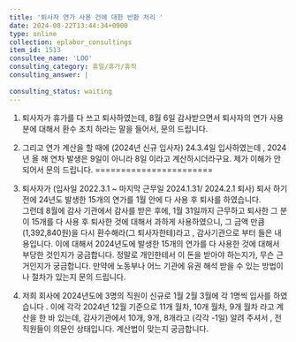 ```yaml
---
title: '퇴사자 연가 사용 건에 대한 반환 처리 '
date: 2024-08-22T13:44:34+0900
type: online
collection: eplabor_consultings
item_id: 1513
consultee_name: 'LOO'
consulting_category: 휴일/휴가/휴직
consulting_answer: |
    
consulting_status: waiting
---
```


1) 퇴사자가 휴가를 다 쓰고 퇴사하였는데, 8월 6일 감사받으면서 퇴사자의 연가 사용분에 대해서 환수 조치 하라는 말을 들어서, 문의 드립니다.

2) 그리고 연가 계산을 할 때에 (2024년 신규 입사자)  24.3.4일 입사하였는데 , 2024년 올 해 연차 발생은 9일이 아니라 8일 이라고 계산하시더라구요. 제가 이해가 안 되어서 문의 드립니다.
=======================

1) 퇴사자가  (입사일 2022.3.1 ~ 마지막 근무일 2024.1.31/ 2024.2.1 퇴사) 퇴사 하기 전에 24년도 발생한 15개의 연가를 1월 안에 다 사용 후 퇴사를 하였습니다.   
그런데 8월에 감사 기관에서 감사를 받은 후에, 1월 31일까지 근무하고 퇴사한 그 분이 15개를 다 사용 후 퇴사한 것에 대해서 과하게 사용하였으니, 그 금액 만큼 (1,392,840원)을 다시 환수해라(그 퇴사자한테)라고 , 감사기관으로 부터 들은 내용입니다. 이에 대해서 2024년도에 발생한 15개의 연가를 다 사용한 것에 대해서 부당한 것인지가 궁금합니다. 정말로 개인한테서 이 돈을 받아야 하는지가, 무슨 근거인지가 궁금합니다.
 만약에 노동부나 어느 기관에 유권 해석 받을 수 있는 방법이나 절차가 있는지 문의 드립니다.

2)  저희 회사에 2024년도에 3명의 직원이 신규로 1월 2월 3월에 각 1명씩 입사를 하였습니다 . 이에  각각 2024년 12월 기준으로 11개 월차, 10개 월차, 9개 월차 라고 계산을 한 바 있는데, 감사기관에서 10개, 9개, 8개라고 (각각 -1일) 알려 주셔서 , 전 직원들이 의문인 상태입니다. 계산법이 맞는지 궁금합니다. 

